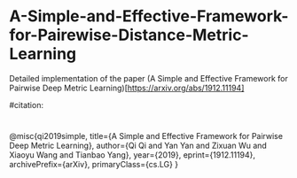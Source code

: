 # A-Simple-and-Effective-Framework-for-Pairewise-Distance-Metric-Learning
Detailed implementation of the paper (A Simple and Effective Framework for Pairwise Deep Metric Learning)[https://arxiv.org/abs/1912.11194]

#citation:
#
@misc{qi2019simple,
    title={A Simple and Effective Framework for Pairwise Deep Metric Learning},
    author={Qi Qi and Yan Yan and Zixuan Wu and Xiaoyu Wang and Tianbao Yang},
    year={2019},
    eprint={1912.11194},
    archivePrefix={arXiv},
    primaryClass={cs.LG}
}
